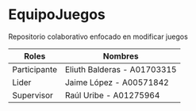 # EquipoJuegos
Repositorio colaborativo enfocado en modificar juegos

| Roles  | Nombres |
| ------------- | ------------- |
| Participante | Eliuth Balderas - A01703315 |
| Lider | Jaime López - A00571842  |
| Supervisor | Raúl Uribe - A01275964 |
